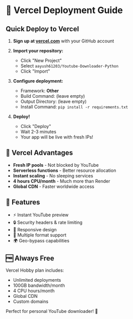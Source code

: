 # 🚀 Vercel Deployment Guide

<!-- Force redeploy trigger - Updated: 2025-10-17 -->

## Quick Deploy to Vercel

1. **Sign up at [vercel.com](https://vercel.com)** with your GitHub account

2. **Import your repository:**
   - Click "New Project" 
   - Select `aayush61203/Youtube-Downloader-Python`
   - Click "Import"

3. **Configure deployment:**
   - Framework: **Other**
   - Build Command: (leave empty)
   - Output Directory: (leave empty)
   - Install Command: `pip install -r requirements.txt`

4. **Deploy!**
   - Click "Deploy"
   - Wait 2-3 minutes
   - Your app will be live with fresh IPs!

## 🎯 Vercel Advantages

- **Fresh IP pools** - Not blocked by YouTube
- **Serverless functions** - Better resource allocation
- **Instant scaling** - No sleeping services
- **4 hours CPU/month** - Much more than Render
- **Global CDN** - Faster worldwide access

## 🔧 Features

- ⚡ Instant YouTube preview
- 🔒 Security headers & rate limiting
- 📱 Responsive design
- 🎯 Multiple format support
- 🌍 Geo-bypass capabilities

## 🆓 Always Free

Vercel Hobby plan includes:
- Unlimited deployments
- 100GB bandwidth/month
- 4 CPU hours/month
- Global CDN
- Custom domains

Perfect for personal YouTube downloader! 🎉